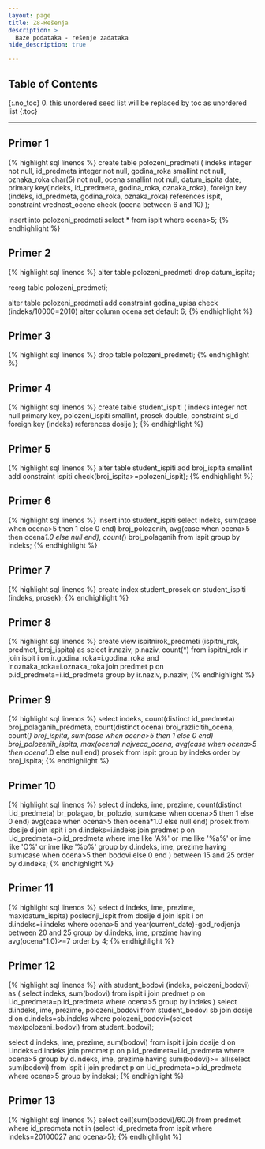 ```yaml
---
layout: page
title: Z8-Rešenja
description: >
  Baze podataka - rešenje zadataka
hide_description: true

---
```


## Table of Contents
{:.no_toc}
0. this unordered seed list will be replaced by toc as unordered list
{:toc}

---

## Primer 1

{% highlight sql linenos %}
create table polozeni_predmeti (
indeks integer not null,
id_predmeta integer not null,
godina_roka smallint not null,
oznaka_roka char(5) not null,
ocena smallint not null,
datum_ispita date,
primary key(indeks, id_predmeta, godina_roka, oznaka_roka),
foreign key (indeks, id_predmeta, godina_roka, oznaka_roka) references ispit, constraint vrednost_ocene check (ocena between 6 and 10)
);

insert into polozeni_predmeti select *
from ispit
where ocena>5;
{% endhighlight %}

## Primer 2

{% highlight sql linenos %}
alter table polozeni_predmeti 
drop datum_ispita;

reorg table polozeni_predmeti;

alter table polozeni_predmeti
    add constraint godina_upisa check (indeks/10000=2010) 
    alter column ocena set default 6;
{% endhighlight %}

## Primer 3

{% highlight sql linenos %}
drop table polozeni_predmeti;
{% endhighlight %}

## Primer 4

{% highlight sql linenos %}
create table student_ispiti (
    indeks integer not null primary key,
    polozeni_ispiti smallint,
    prosek double,
    constraint si_d foreign key (indeks) references dosije
);
{% endhighlight %}

## Primer 5

{% highlight sql linenos %}
alter table student_ispiti
    add broj_ispita smallint
    add constraint ispiti check(broj_ispita>=polozeni_ispit);
{% endhighlight %}

## Primer 6

{% highlight sql linenos %}
insert into student_ispiti
select indeks, sum(case when ocena>5 then 1 else 0 end) broj_polozenih,
    avg(case when ocena>5 then ocena*1.0 else null end), count(*) broj_polaganih
from ispit
group by indeks;
{% endhighlight %}

## Primer 7

{% highlight sql linenos %}
create index student_prosek on student_ispiti (indeks, prosek);
{% endhighlight %}

## Primer 8

{% highlight sql linenos %}
create view ispitnirok_predmeti (ispitni_rok, predmet, broj_ispita) as 
select ir.naziv, p.naziv, count(*)
from ispitni_rok ir 
join ispit i on ir.godina_roka=i.godina_roka and ir.oznaka_roka=i.oznaka_roka
join predmet p on p.id_predmeta=i.id_predmeta 
group by ir.naziv, p.naziv;
{% endhighlight %}

## Primer 9

{% highlight sql linenos %}
select indeks,
    count(distinct id_predmeta) broj_polaganih_predmeta, 
    count(distinct ocena) broj_razlicitih_ocena,
    count(*) broj_ispita,
    sum(case when ocena>5 then 1 else 0 end) broj_polozenih_ispita, 
    max(ocena) najveca_ocena,
    avg(case when ocena>5 then ocena*1.0 else null end) prosek
from ispit
group by indeks
order by broj_ispita;
{% endhighlight %}

## Primer 10

{% highlight sql linenos %}
select d.indeks, ime, prezime, 
    count(distinct i.id_predmeta) br_polagao, br_polozio,
    sum(case when ocena>5 then 1 else 0 end)
    avg(case when ocena>5 then ocena*1.0 else null end) prosek
from dosije d 
join ispit i on d.indeks=i.indeks 
join predmet p on i.id_predmeta=p.id_predmeta
where ime like 'A%' or ime like '%a%' or ime like 'O%' or ime like '%o%' 
group by d.indeks, ime, prezime
having sum(case when ocena>5 then bodovi else 0 end ) between 15 and 25 
order by d.indeks;
{% endhighlight %}

## Primer 11

{% highlight sql linenos %}
select d.indeks, ime, prezime, max(datum_ispita) poslednji_ispit 
from dosije d 
join ispit i on d.indeks=i.indeks
where ocena>5 and year(current_date)-god_rodjenja between 20 and 25 
group by d.indeks, ime, prezime
having avg(ocena*1.0)>=7
order by 4;
{% endhighlight %}

## Primer 12

{% highlight sql linenos %}
with student_bodovi (indeks, polozeni_bodovi) as (
select indeks, sum(bodovi)
from ispit i 
join predmet p on i.id_predmeta=p.id_predmeta
where ocena>5
group by indeks )
select d.indeks, ime, prezime, polozeni_bodovi
from student_bodovi sb 
join dosije d on d.indeks=sb.indeks
where polozeni_bodovi=(select max(polozeni_bodovi) 
from student_bodovi);

select d.indeks, ime, prezime, sum(bodovi)
from ispit i join dosije d on i.indeks=d.indeks
join predmet p on p.id_predmeta=i.id_predmeta 
where ocena>5
group by d.indeks, ime, prezime
having sum(bodovi)>= all(select sum(bodovi)
    from ispit i 
    join predmet p on i.id_predmeta=p.id_predmeta
    where ocena>5
    group by indeks);
{% endhighlight %}

## Primer 13

{% highlight sql linenos %}
select ceil(sum(bodovi)/60.0)
from predmet
where id_predmeta not in (select id_predmeta
    from ispit
    where indeks=20100027 and ocena>5);
{% endhighlight %}